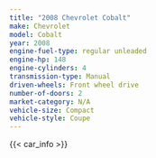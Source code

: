 ```yaml
---
title: "2008 Chevrolet Cobalt"
make: Chevrolet
model: Cobalt
year: 2008
engine-fuel-type: regular unleaded
engine-hp: 148
engine-cylinders: 4
transmission-type: Manual
driven-wheels: Front wheel drive
number-of-doors: 2
market-category: N/A
vehicle-size: Compact
vehicle-style: Coupe
---
```


{{< car_info >}}
